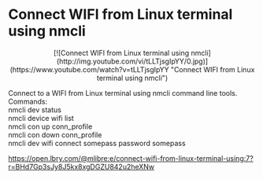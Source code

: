 # Connect WIFI from Linux terminal using nmcli

<div align="center">
[![Connect WIFI from Linux terminal using nmcli](http://img.youtube.com/vi/tLLTjsgIpYY/0.jpg)](https://www.youtube.com/watch?v=tLLTjsgIpYY "Connect WIFI from Linux terminal using nmcli")
</div>

Connect to a WIFI from Linux terminal using nmcli command line tools.<br/>Commands:<br/>nmcli dev status<br/>nmcli device wifi list<br/>nmcli con up conn_profile<br/>nmcli con down conn_profile<br/>nmcli dev wifi connect somepass password somepass

https://open.lbry.com/@mlibre:e/connect-wifi-from-linux-terminal-using:7?r=BHd7Gp3sJy8J5kx8xgDGZU842u2heXNw